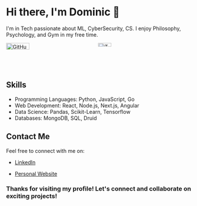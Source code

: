 <!-- Introduction Section -->
# Hi there, I'm Dominic 👋

I'm in Tech passionate about ML, CyberSecurity, CS. I enjoy Philosophy, Psychology, and Gym in my free time.

<!-- GitHub Stats Section -->
<div style="display: flex; justify-content: space-between; max-width: 500px;">
    <a href="https://github.com/VeroDomenico" style="flex: 1;">
        <img src="https://github-readme-stats.vercel.app/api?username=VeroDomenico&show_icons=true&theme=radical" alt="GitHub Stats" style="width: 50%; height: auto;">
    </a>
    <a href="https://github.com/VeroDomenico" style="flex: 1;">
        <img src="https://github-readme-stats.vercel.app/api/top-langs/?username=VeroDomenico&theme=radical&layout=compact" alt="Top Langs" style="width: 38%; height: auto;">
    </a>
</div>




<!-- Skills Section -->
## Skills

- Programming Languages: Python, JavaScript, Go
- Web Development: React, Node.js, Next.js, Angular
- Data Science: Pandas, Scikit-Learn, Tensorflow
- Databases: MongoDB, SQL, Druid
<!-- - Other Skills: [List any other relevant skills] -->

<!-- Projects Section 
## Featured Projects

- [Portofolio](Link to Project): 
- [Project Name](Link to Project): 
- [Project Name](Link to Project):
-->

<!-- Achievements Section 
## Achievements

- 🏆 [Achievement Name](Link): Description of the achievement.
- 🏆 [Achievement Name](Link): Description of the achievement.
-->
<!-- Blog Section 
## Blog Posts

- [Blog Post Title](Link): Brief description of the blog post.
- [Blog Post Title](Link): Brief description of the blog post.
-->

<!-- Contact Section -->
## Contact Me

Feel free to connect with me on:

- [LinkedIn](https://www.linkedin.com/in/your-username](https://www.linkedin.com/in/dominic-meconi/))
<!-- - [Twitter]() -->
- [Personal Website](https://www.domec.dev/)

<!-- Footer Section -->
### Thanks for visiting my profile! Let's connect and collaborate on exciting projects!

<!---
VeroDomenico/VeroDomenico is a ✨ special ✨ repository because its `README.md` (this file) appears on your GitHub profile.
You can click the Preview link to take a look at your changes.
--->
